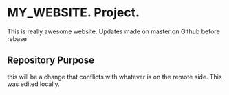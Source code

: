 # MY_WEBSITE. Project.

This is really awesome website.
Updates made on master on Github before rebase

## Repository Purpose

this will be a change that conflicts
with whatever is on the remote side.
This was edited locally.